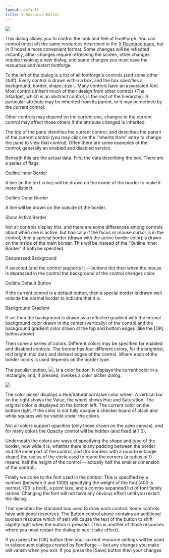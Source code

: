 ```yaml
---
layout: default
title: X Resource Editor
---
```



![](img/resedit.png)

This dialog allows you to control the look and feel of FontForge. You
can control (most of) the same resources described in the [X Resource
page](xres.html), but in (I hope) a more convenient format. Some changes
will be reflected instantly, other changes require refreshing the
screen, other changes require invoking a new dialog, and some changes
you must save the resources and restart fontforge.

To the left of the dialog is a list of all fontforge's controls (and
some other stuff). Every control is drawn within a box, and the box
specifies a background, border, shape, size... Many controls have an
associated font. Most controls inherit much of their design from other
controls (The GGadget, which is an abstract control, is the root of the
hierarchy). A particular attribute may be inherited from its parent, or
it may be defined by the current control.

Other controls may depend on the current one, changes to the current
control may affect those others if the attribute changed is inherited.

The top of the pane identifies the current control, and describes the
parent of the current control (you may click on the "Inherits from"
entry to change the pane to view that control). Often there are some
examples of the control, generally an enabled and disabled version.

Beneath this are the actual data. First the data describing the box.
There are a series of flags

Outline Inner Border

A line (in the text color) will be drawn on the inside of the border to
make it more distinct.

Outline Outer Border

A line will be drawn on the outside of the border.

Show Active Border

Not all controls display this, and there are some differences among
controls about when one is active, but basically if the focus or mouse
cursor is in the control, then a special border (drawn with the active
border color) is drawn on the inside of the main border. This will be
instead of the "Outline Inner Border" if both be specified.

Despressed Background

If selected (and the control supports it -- buttons do) then when the
mouse is depressed in the control the background of the control changes
color.

Outline Default Button

If the current control is a default button, then a special border is
drawn well outside the normal border to indicate that it is.

Background Gradient

If set then the background is drawn as a reflected gradient with the
normal background color drawn in the center (vertically) of the control
and the background gradient color drawn at the top and bottom edges
(like the [OK] button above).

Then come a series of colors. Different colors may be specified for
enabled and disabled controls. The border has four different colors, for
the brightest, mid bright, mid dark and darkest edges of the control.
Where each of the border colors is used depends on the border type.

The peculiar button, ![](img/colorbutton.png), is a color button. It
displays the current color in a rectangle, and, if pressed, invokes a
color picker dialog.

![](img/colorpicker.jpeg)

The color picker displays a Hue/Saturation/Value color wheel. A vertical
bar on the right shows the Value, the wheel shows Hue and Saturation.
The original color is displayed on the bottom left. The current color on
the bottom right. If the color is not fully opaque a checker board of
black and white squares will be visible under the colors.

Not all colors support opacities (only those drawn on the cairo canvas),
and for many colors the Opacity control will be hidden (and fixed at
1.0).

Underneath the colors are ways of specifying the shape and type of the
border, how wide it is, whether there is any padding between the border
and the inner part of the control, and (for borders with a
round-rectangle shape) the radius of the circle used to round the
corners (a radius of 0 means: half the height of the control -- actually
half the smaller dimension of the control).

Finally we come to the font used in the control. This is specified by a
number (between 0 and 1000) specifying the weight of the font (400 is
normal, 700 is bold), a point size, and a comma separated list of font
family names. Changing the font will not have any obvious effect until
you restart the dialog.

That specifies the standard box used to draw each control. Some controls
have additional resources. The Button control above contains an
additional boolean resource which (if set) will cause the text of the
button to shift slightly right when the button is pressed. (This is
another of those resources where you must restart the dialog to see it
take effect).

If you press the [OK] button then your current resource settings will be
used in subsequent dialogs created by FontForge -- but any changes you
make will vanish when you exit. If you press the [Save] button then your
changes
